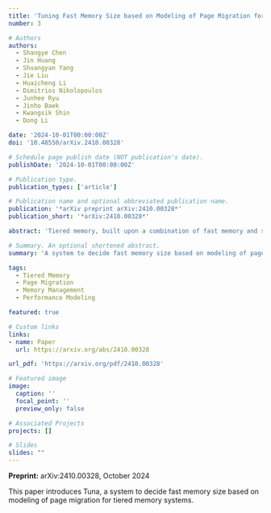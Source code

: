 ```yaml
---
title: 'Tuning Fast Memory Size based on Modeling of Page Migration for Tiered Memory'
number: 3

# Authors
authors:
  - Shangye Chen
  - Jin Huang
  - Shuangyan Yang
  - Jie Liu
  - Huaicheng Li
  - Dimitrios Nikolopoulos
  - Junhee Ryu
  - Jinho Baek
  - Kwangsik Shin
  - Dong Li

date: '2024-10-01T00:00:00Z'
doi: '10.48550/arXiv.2410.00328'

# Schedule page publish date (NOT publication's date).
publishDate: '2024-10-01T00:00:00Z'

# Publication type.
publication_types: ['article']

# Publication name and optional abbreviated publication name.
publication: '*arXiv preprint arXiv:2410.00328*'
publication_short: '*arXiv:2410.00328*'

abstract: 'Tiered memory, built upon a combination of fast memory and slow memory, provides a cost-effective solution to meet ever-increasing requirements from emerging applications for large memory capacity. Reducing the size of fast memory is valuable to improve memory utilization in production and reduce production costs because fast memory tends to be expensive. However, deciding the fast memory size is challenging because there is a complex interplay between application characterization and the overhead of page migration used to mitigate the impact of limited fast memory capacity. In this paper, we introduce a system, Tuna, to decide fast memory size based on modeling of page migration. Tuna uses micro-benchmarking to model the impact of page migration on application performance using three metrics. Tuna decides the fast memory size based on offline modeling results and limited information on workload telemetry. Evaluating with common big-memory applications and using 5% as the performance loss target, we show that Tuna in combination with a page management system (TPP) saves fast memory by 8.5% on average (up to 16%). This is in contrast to the 5% saving in fast memory reported by Microsoft Pond for the same workloads (BFS and SSSP) and the same performance loss target.'

# Summary. An optional shortened abstract.
summary: 'A system to decide fast memory size based on modeling of page migration for tiered memory systems.'

tags:
  - Tiered Memory
  - Page Migration
  - Memory Management
  - Performance Modeling

featured: true

# Custom links
links:
- name: Paper
  url: https://arxiv.org/abs/2410.00328

url_pdf: 'https://arxiv.org/pdf/2410.00328'

# Featured image
image:
  caption: ''
  focal_point: ''
  preview_only: false

# Associated Projects
projects: []

# Slides
slides: ""
---
```


**Preprint:** arXiv:2410.00328, October 2024

This paper introduces Tuna, a system to decide fast memory size based on modeling of page migration for tiered memory systems. 
